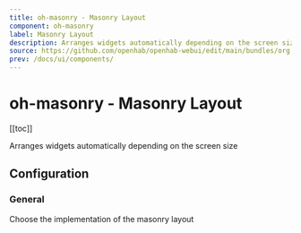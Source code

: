 ```yaml
---
title: oh-masonry - Masonry Layout
component: oh-masonry
label: Masonry Layout
description: Arranges widgets automatically depending on the screen size
source: https://github.com/openhab/openhab-webui/edit/main/bundles/org.openhab.ui/doc/components/oh-masonry.md
prev: /docs/ui/components/
---
```


# oh-masonry - Masonry Layout

<!-- Put a screenshot here if relevant:
![](./images/oh-masonry/header.jpg)
-->

[[toc]]

<!-- Note: you can overwrite the definition-provided description and add your own intro/additional sections instead -->
<!-- DO NOT REMOVE the following comments if you intend to keep the definition-provided description -->
<!-- GENERATED componentDescription -->
Arranges widgets automatically depending on the screen size
<!-- GENERATED /componentDescription -->

## Configuration

<!-- DO NOT REMOVE the following comments -->
<!-- GENERATED props -->
### General
<div class="props">
<PropGroup label="General">
<PropBlock type="TEXT" name="flavor" label="Flavor">
  <PropDescription>
    Choose the implementation of the masonry layout
  </PropDescription>
  <PropOptions>
    <PropOption value="vue-masonry-css" label="vue-masonry-css" />
    <PropOption value="css-grid" label="CSS Grid (no library)" />
  </PropOptions>
</PropBlock>
</PropGroup>
</div>


<!-- GENERATED /props -->

<!-- If applicable describe how properties are forwarded to a underlying component from Framework7, ECharts, etc.:
### Inherited Properties

-->

<!-- If applicable describe the slots recognized by the component and what they represent:
### Slots

#### `default`

The contents of the oh-masonry.

-->

<!-- Add as many examples as desired - put the YAML in a details container when it becomes too long (~150/200+ lines):
## Examples

### Example 1

![](./images/oh-masonry/example1.jpg)

```yaml
component: oh-masonry
config:
  prop1: value1
  prop2: value2
```

### Example 2

![](./images/oh-masonry/example2.jpg)

::: details YAML
```yaml
component: oh-masonry
config:
  prop1: value1
  prop2: value2
slots
```
:::

-->

<!-- Try to clean up URLs to the forum (https://community.openhab.org/t/<threadID>[/<postID>] should suffice)
## Community Resources

- [Community Post 1](https://community.openhab.org/t/12345)
- [Community Post 2](https://community.openhab.org/t/23456)
-->
